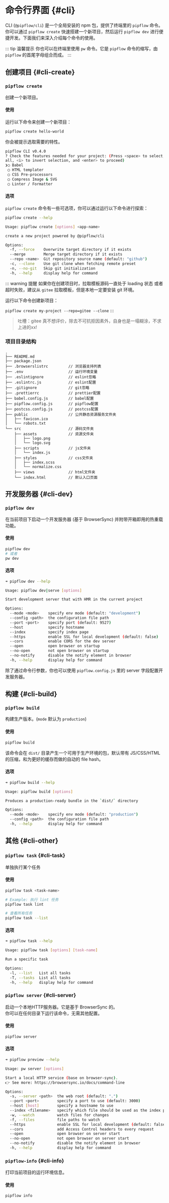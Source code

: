 # 命令行界面 {#cli}

CLI (`@pipflow/cli`) 是一个全局安装的 npm 包，提供了终端里的 `pipflow` 命令。你可以通过 `pipflow create` 快速搭建一个新项目，然后运行 `pipflow dev` 进行便捷开发。下面我们来深入介绍每个命令的使用。

::: tip 温馨提示
你也可以在终端里使用 `pw` 命令。它是 `pipflow` 命令的缩写，由 `pipflow` 的首尾字母组合而成。
:::

## 创建项目 {#cli-create}

### `pipflow create`

创建一个新项目。

#### 使用
运行以下命令来创建一个新项目：
```bash
pipflow create hello-world
```

你会被提示选取需要的特性。
```bash
pipflow CLI v0.4.0
? Check the features needed for your project: (Press <space> to select, <a> to toggle
all, <i> to invert selection, and <enter> to proceed)
❯◯ Babel
 ◯ HTML templater
 ◯ CSS Pre-processors
 ◯ Compress Image & SVG
 ◯ Linter / Formatter
```

#### 选项
`pipflow create` 命令有一些可选项，你可以通过运行以下命令进行探索：

```bash
pipflow create --help
```

```bash
Usage: pipflow create [options] <app-name>

create a new project powered by @pipflow/cli

Options:
  -f, --force    Overwrite target directory if it exists
  --merge        Merge target directory if it exists
  --repo <name>  Git repository source name (default: "github")
  -c, --clone    Use git clone when fetching remote preset
  -n, --no-git   Skip git initialization
  -h, --help     display help for command
```

::: warning 提醒
如果你在创建项目时，拉取模板源码一直处于 loading 状态 或者超时失败，建议从 `gitee` 拉取模板，但是本地一定要安装 git 环境。

运行以下命令创建新项目：  

`pipflow create my-project --repo=gitee --clone`
:::

> 吐槽：gitee 真不想评价，除去不可抗拒因素外，自身也是一塌糊涂，不求上进的xx!

<!--
:::tip 提示
`pipflow` 通过 `download-git-repo` 拉取仓库模板，它分两种方式：
1. 使用 `git clone` 克隆源码
2. 下载 `.zip` 包

`pipflow` 目前仅支持从 `github` 和 `gitee` 拉取源码，但是 gitee 仓库下载 `.zip` 包时需要手动验证，故只能使用 `git clone` 方式下载。
> 吐槽：gitee 真不想评价，除去不可抗拒因素外，自身也是一塌糊涂，不求上进的xx!
:::
-->

### 项目目录结构

```
.
├── README.md
├── package.json
├── .browserslistrc         // 浏览器支持列表
├── .env                    // 运行环境变量
├── .eslintignore           // eslint忽略
├── .eslintrc.js            // eslint配置
├── .gitignore              // git忽略
├── .prettierrc             // prettier配置
├── babel.config.js         // babel配置
├── pipflow.config.js       // pipflow配置
├── postcss.config.js       // postcss配置
├── public                  // 公共静态资源服务文件夹
│   ├── favicon.ico
│   └── robots.txt
└── src                     // 源码文件夹
    ├── assets              // 资源文件夹
    │   ├── logo.png
    │   └── logo.svg
    ├── scripts             // js文件夹
    │   └── index.js
    ├── styles              // css文件夹
    │   ├── index.scss
    │   └── normalize.css
    ├── views               // html文件夹
    └── index.html          // 默认入口页面
```

## 开发服务器 {#cli-dev}

### `pipflow dev`

在当前项目下启动一个开发服务器 (基于 BrowserSync) 并附带开箱即用的热重载功能。

#### 使用

```bash
pipflow dev
# 或者
pw dev
```

#### 选项
```bash
➜ pipflow dev --help

Usage: pipflow dev|serve [options]

Start development server that with HMR in the current project

Options:
  --mode <mode>    specify env mode (default: "development")
  --config <path>  the configuration file path
  --port <port>    specify port (default: 9527)
  --host           specify hostname
  --index          specify index page
  --https          enable SSL for local development (default: false)
  --cors           enable CORS for the dev server
  --open           open browser on startup
  --no-open        not open browser on startup
  --no-notify      disable the notify element in browser
  -h, --help       display help for command
```

除了通过命令行参数，你也可以使用 `pipflow.config.js` 里的 server 字段配置开发服务器。


## 构建 {#cli-build}

### `pipflow build`

构建生产版本。(`mode` 默认为 `production`)

#### 使用
```bash
pipflow build
```

该命令会在 `dist/` 目录产生一个可用于生产环境的包，默认带有 JS/CSS/HTML 的压缩，和为更好的缓存而做的自动的 file hash。

#### 选项
```bash
➜ pipflow build --help

Usage: pipflow build [options]

Produces a production-ready bundle in the `dist/` directory

Options:
  --mode <mode>    specify env mode (default: "production")
  --config <path>  the configuration file path
  -h, --help       display help for command
```


## 其他 {#cli-other}

### `pipflow task` {#cli-task}
单独执行某个任务

#### 使用
```bash
pipflow task <task-name>

# Example: 执行 lint 任务
pipflow task lint

# 查看所有任务
pipflow task --list
```

#### 选项
```bash
➜ pipflow task --help

Usage: pipflow task [options] [task-name]

Run a specific task

Options:
  -l, --list   List all tasks
  -T, --tasks  List all tasks
  -h, --help   display help for command
```

### `pipflow server` {#cli-server}

启动一个本地HTTP服务器。它是基于 BrowserSync 的。  
你可以在任何目录下运行该命令，无需其他配置。

#### 使用
```bash
pipflow server
```

#### 选项
```bash
➜ pipflow preview --help

Usage: pw server [options]

Start a local HTTP service (base on browser-sync).
👉 See more: https://browsersync.io/docs/command-line

Options:
  -s, --server <path>  the web root (default: ".")
  --port <port>        specify a port to use (default: 3000)
  --host [host]        specify a hostname to use
  --index <filename>   specify which file should be used as the index page
  -w, --watch          watch files for changes
  -f, --files          file paths to watch
  --https              enable SSL for local development (default: false)
  --cors               add Access Control headers to every request
  --open               open browser on server start
  --no-open            not open browser on server start
  --no-notify          disable the notify element in browser
  -h, --help           display help for command
```

### `pipflow-info` {#cli-info}

打印当前项目的运行环境信息。

#### 使用
```bash
pipflow info
```
